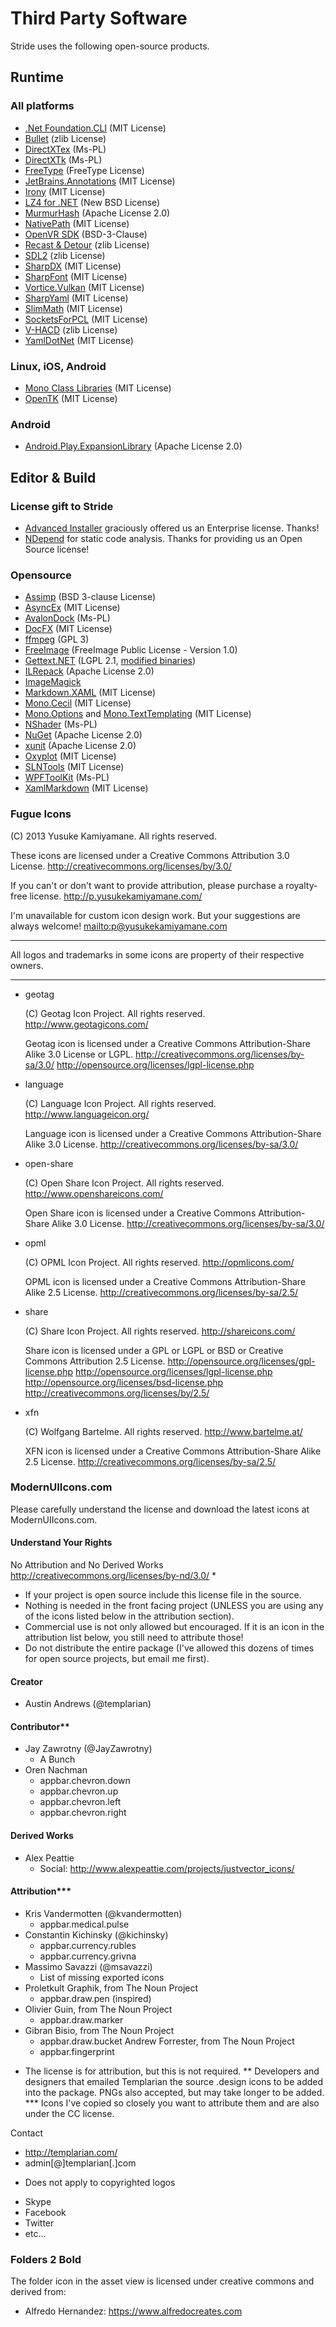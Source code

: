 # Third Party Software

Stride uses the following open-source products.

## Runtime

### All platforms
* [.Net Foundation.CLI](https://github.com/dotnet/cli) (MIT License)
* [Bullet](http://bulletphysics.org/) (zlib License)
* [DirectXTex](http://directxtex.codeplex.com) (Ms-PL)
* [DirectXTk](https://directxtk.codeplex.com/) (Ms-PL)
* [FreeType](http://www.freetype.org/) (FreeType License)
* [JetBrains.Annotations](https://github.com/JetBrains/ExternalAnnotations/) (MIT License)
* [Irony](https://irony.codeplex.com/) (MIT License)
* [LZ4 for .NET](http://lz4net.codeplex.com/) (New BSD License)
* [MurmurHash](https://github.com/darrenkopp/murmurhash-net) (Apache License 2.0)
* [NativePath](https://github.com/sinkingsugar/NativePath) (MIT License)
* [OpenVR SDK](https://github.com/ValveSoftware/openvr) (BSD-3-Clause)
* [Recast & Detour](https://github.com/recastnavigation/recastnavigation) (zlib License)
* [SDL2](https://www.libsdl.org/) (zlib License)
* [SharpDX](http://sharpdx.org/) (MIT License)
* [SharpFont](https://github.com/Robmaister/SharpFont) (MIT License)
* [Vortice.Vulkan](https://github.com/amerkoleci/Vortice.Vulkan) (MIT License)
* [SharpYaml](https://github.com/xoofx/SharpYaml) (MIT License)
* [SlimMath](https://code.google.com/p/slimmath/) (MIT License)
* [SocketsForPCL](https://github.com/rdavisau/sockets-for-pcl) (MIT License)
* [V-HACD](https://github.com/kmammou/v-hacd) (zlib License)
* [YamlDotNet](https://github.com/aaubry/YamlDotNet) (MIT License)

### Linux, iOS, Android
* [Mono Class Libraries](https://github.com/mono/mono/tree/master/mcs/class) (MIT License)
* [OpenTK](http://www.opentk.com/) (MIT License)

### Android
* [Android.Play.ExpansionLibrary](https://github.com/mattleibow/Android.Play.ExpansionLibrary) (Apache License 2.0)

## Editor & Build

### License gift to Stride

* [Advanced Installer](https://www.advancedinstaller.com/) graciously offered us an Enterprise license. Thanks!
* [NDepend](https://www.ndepend.com/) for static code analysis. Thanks for providing us an Open Source license!

### Opensource

* [Assimp](http://assimp.sourceforge.net/) (BSD 3-clause License)
* [AsyncEx](https://github.com/StephenCleary/AsyncEx) (MIT License)
* [AvalonDock](https://github.com/Dirkster99/AvalonDock) (Ms-PL)
* [DocFX](https://dotnet.github.io/docfx/) (MIT License)
* [ffmpeg](https://ffmpeg.org/) (GPL 3)
* [FreeImage](http://freeimage.sourceforge.net/) (FreeImage Public License - Version 1.0)
* [Gettext.NET](https://sourceforge.net/projects/gettextnet/) (LGPL 2.1, [modified binaries](https://github.com/stride3d/gettextnet))
* [ILRepack](https://github.com/gluck/il-repack) (Apache License 2.0)
* [ImageMagick](http://www.imagemagick.org/)
* [Markdown.XAML](https://github.com/theunrepentantgeek/Markdown.XAML) (MIT License)
* [Mono.Cecil](https://github.com/jbevain/cecil) (MIT License)
* [Mono.Options](http://www.mono-project.com/) and [Mono.TextTemplating](https://github.com/mono/t4) (MIT License)
* [NShader](http://nshader.codeplex.com/) (Ms-PL)
* [NuGet](https://nuget.codeplex.com/) (Apache License 2.0)
* [xunit](https://xunit.github.io/) (Apache License 2.0)
* [Oxyplot](https://github.com/oxyplot/oxyplot) (MIT License)
* [SLNTools](https://slntools.codeplex.com) (MIT License)
* [WPFToolKit](http://wpftoolkit.codeplex.com/) (Ms-PL)
* [XamlMarkdown](https://github.com/Kryptos-FR/XamlMarkdown/) (MIT License)

### Fugue Icons

(C) 2013 Yusuke Kamiyamane. All rights reserved.

These icons are licensed under a Creative Commons
Attribution 3.0 License.
<http://creativecommons.org/licenses/by/3.0/>

If you can't or don't want to provide attribution, please
purchase a royalty-free license.
<http://p.yusukekamiyamane.com/>

I'm unavailable for custom icon design work. But your
suggestions are always welcome!
<mailto:p@yusukekamiyamane.com>

------------------------------------------------------------

All logos and trademarks in some icons are property of their
respective owners.

------------------------------------------------------------

- geotag

  (C) Geotag Icon Project. All rights reserved.
  <http://www.geotagicons.com/>

  Geotag icon is licensed under a Creative Commons
  Attribution-Share Alike 3.0 License or LGPL.
  <http://creativecommons.org/licenses/by-sa/3.0/>
  <http://opensource.org/licenses/lgpl-license.php>

- language

  (C) Language Icon Project. All rights reserved.
  <http://www.languageicon.org/>

  Language icon is licensed under a Creative Commons
  Attribution-Share Alike 3.0 License.
  <http://creativecommons.org/licenses/by-sa/3.0/>

- open-share

  (C) Open Share Icon Project. All rights reserved.
  <http://www.openshareicons.com/>

  Open Share icon is licensed under a Creative Commons
  Attribution-Share Alike 3.0 License.
  <http://creativecommons.org/licenses/by-sa/3.0/>

- opml

  (C) OPML Icon Project. All rights reserved.
  <http://opmlicons.com/>

  OPML icon is licensed under a Creative Commons
  Attribution-Share Alike 2.5 License.
  <http://creativecommons.org/licenses/by-sa/2.5/>

- share

  (C) Share Icon Project. All rights reserved.
  <http://shareicons.com/>

  Share icon is licensed under a GPL or LGPL or BSD or
  Creative Commons Attribution 2.5 License.
  <http://opensource.org/licenses/gpl-license.php>
  <http://opensource.org/licenses/lgpl-license.php>
  <http://opensource.org/licenses/bsd-license.php>
  <http://creativecommons.org/licenses/by/2.5/>

- xfn

  (C) Wolfgang Bartelme. All rights reserved.
  <http://www.bartelme.at/>

  XFN icon is licensed under a Creative Commons
  Attribution-Share Alike 2.5 License.
  <http://creativecommons.org/licenses/by-sa/2.5/>
  
### ModernUIIcons.com

Please carefully understand the license and download the latest icons at ModernUIIcons.com.

#### Understand Your Rights
No Attribution and No Derived Works
http://creativecommons.org/licenses/by-nd/3.0/ *

- If your project is open source include this license file in the source.
- Nothing is needed in the front facing project (UNLESS you
  are using any of the icons listed below in the attribution section).
- Commercial use is not only allowed but encouraged. If it is an icon
  in the attribution list below, you still need to attribute those!
- Do not distribute the entire package (I've allowed this dozens of
  times for open source projects, but email me first).

#### Creator
- Austin Andrews (@templarian)

#### Contributor**
- Jay Zawrotny (@JayZawrotny)
  - A Bunch
- Oren Nachman
  - appbar.chevron.down
  - appbar.chevron.up
  - appbar.chevron.left
  - appbar.chevron.right

#### Derived Works
- Alex Peattie
  - Social: http://www.alexpeattie.com/projects/justvector_icons/

#### Attribution***
- Kris Vandermotten (@kvandermotten)
  - appbar.medical.pulse
- Constantin Kichinsky (@kichinsky)
  - appbar.currency.rubles
  - appbar.currency.grivna
- Massimo Savazzi (@msavazzi)
  - List of missing exported icons
- Proletkult Graphik, from The Noun Project
  - appbar.draw.pen (inspired)
- Olivier Guin, from The Noun Project
  - appbar.draw.marker
- Gibran Bisio, from The Noun Project
  - appbar.draw.bucket
Andrew Forrester, from The Noun Project
  - appbar.fingerprint

* The license is for attribution, but this is not required.
** Developers and designers that emailed Templarian the source .design icons to be added into the package. PNGs also accepted, but may take longer to be added.
*** Icons I've copied so closely you want to attribute them and are also under the CC license.

Contact
- http://templarian.com/
- admin[@]templarian[.]com

* Does not apply to copyrighted logos
- Skype
- Facebook
- Twitter
- etc...

### Folders 2 Bold
The folder icon in the asset view is licensed under creative commons and derived from:
- Alfredo Hernandez: https://www.alfredocreates.com
